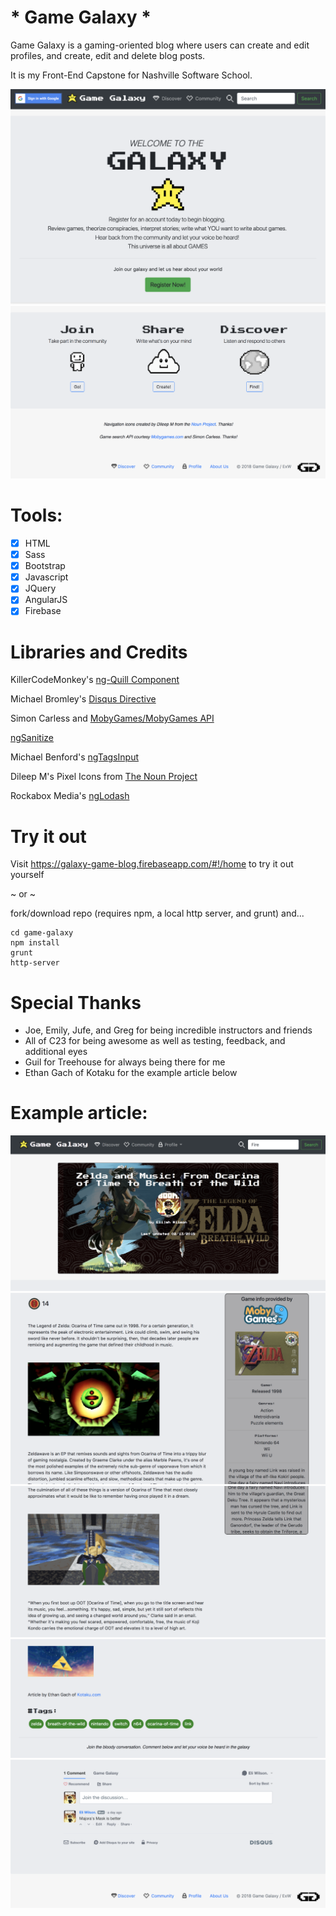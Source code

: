# * Game Galaxy *

Game Galaxy is a gaming-oriented blog where users can create and edit profiles, and create, edit and delete blog posts.

It is my Front-End Capstone for Nashville Software School.

![](docs/gg-repo.png)
![](docs/gg-repo5.png)

# Tools:

- [x] HTML 
- [x] Sass 
- [x] Bootstrap 
- [x] Javascript 
- [x] JQuery 
- [x] AngularJS 
- [x] Firebase

# Libraries and Credits

KillerCodeMonkey's [ng-Quill Component](https://github.com/KillerCodeMonkey/ng-quill)

Michael Bromley's [Disqus Directive](https://github.com/michaelbromley/angularUtils/tree/master/src/directives/disqus)

Simon Carless and [MobyGames/MobyGames API](http://www.mobygames.com/)

[ngSanitize](https://docs.angularjs.org/api/ngSanitize)

Michael Benford's [ngTagsInput](http://mbenford.github.io/ngTagsInput/gettingstarted)

Dileep M's Pixel Icons from [The Noun Project](https://thenounproject.com/dil33pm/)

Rockabox Media's [ngLodash](https://github.com/rockabox/ng-lodash)

# Try it out

Visit https://galaxy-game-blog.firebaseapp.com/#!/home to try it out yourself

~ or ~

fork/download repo (requires npm, a local http server, and grunt) and...

```
cd game-galaxy
npm install
grunt
http-server
```

# Special Thanks

 - Joe, Emily, Jufe, and Greg for being incredible instructors and friends
 - All of C23 for being awesome as well as testing, feedback, and additional eyes
 - Guil for Treehouse for always being there for me
 - Ethan Gach of Kotaku for the example article below
 
# Example article:
 
 
 ![](docs/gg-repo6.png)
 ![](docs/gg-repo3.png)
 ![](docs/gg-repo7.png)
 ![](docs/gg-repo8.png)
 ![](docs/gg-repo9.png)
